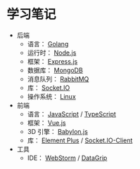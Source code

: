 # 学习笔记

- 后端
    - 语言： [Golang](./web-application/back-end/Golang)
    - 运行时： [Node.js](./web-application/back-end/Node.js)
    - 框架： [Express.js](./web-application/back-end/Express.js)
    - 数据库： [MongoDB](./web-application/back-end/MongoDB)
    - 消息队列： [RabbitMQ](./web-application/back-end/RabbitMQ)
    - 库： [Socket.IO](./web-application/back-end/Socket.IO)
    - 操作系统： [Linux](./web-application/back-end/Linux)
- 前端
    - 语言： [JavaScript](./web-application/front-end/JavaScript) / [TypeScript](./web-application/front-end/TypeScript)
    - 框架： [Vue.js](./web-application/front-end/Vue.js)
    - 3D 引擎： [Babylon.js](./web-application/front-end/Babylon.js)
    - 库： [Element Plus](./web-application/front-end/ElementPlus) / [Socket.IO-Client](./web-application/front-end/Socket.IO-Client)
- 工具
    - IDE： [WebStorm](./web-application/tools/WebStorm) / [DataGrip](./web-application/tools/DataGrip)
